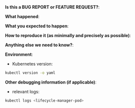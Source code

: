 **Is this a BUG REPORT or FEATURE REQUEST?**:

**What happened**:

**What you expected to happen**:

**How to reproduce it (as minimally and precisely as possible)**:

**Anything else we need to know?**:

**Environment**:

- Kubernetes version:

```bash
kubectl version -o yaml
```

**Other debugging information (if applicable)**:

- relevant logs:

```bash
kubectl logs <lifecycle-manager-pod>
```

